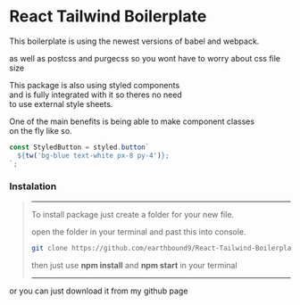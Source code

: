 # React Tailwind Boilerplate

This boilerplate is using the newest versions of babel and webpack.

as well as postcss and purgecss so you wont have to worry about css file size

This package is also using styled components  
and is fully integrated with it so theres no need  
to use external style sheets.

One of the main benefits is being able to make component classes  
on the fly like so.

```js
const StyledButton = styled.button`
  ${tw('bg-blue text-white px-8 py-4')};
`;
```

### Instalation

> ---
>
> To install package just create a folder for your new file.
>
> open the folder in your terminal and past this into console.
>
> ```bash
> git clone https://github.com/earthbound9/React-Tailwind-Boilerplate.git .
> ```
>
> then just use **npm install** and **npm start** in your terminal
>
> ---

or you can just download it from my github page

